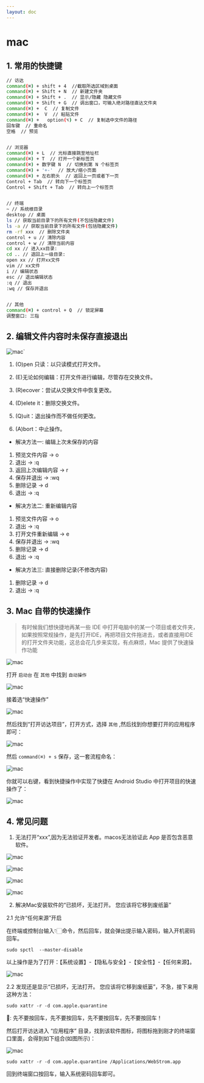 ```yaml
---
layout: doc
---
```


# mac

## 1. 常用的快捷键

```bash
// 访达
command(⌘) + shift + 4  //截取所选区域到桌面
command(⌘) + Shift + N  // 新建文件夹
command(⌘) + Shift + .  // 显示/隐藏 隐藏文件
command(⌘) + Shift + G  // 调出窗口，可输入绝对路径直达文件夹
command(⌘) +  C  // 复制文件
command(⌘) +  V  // 粘贴文件
command(⌘) +   option(⌥) + C  // 复制选中文件的路径
回车键  // 重命名
空格  // 预览


// 浏览器
command(⌘) + L  // 光标直接跳至地址栏
command(⌘) + T  // 打开一个新标签页
command(⌘) + 数字键 N  // 切换到第 N 个标签页
command(⌘) + '+-'  // 放大/缩小页面
command(⌘) + 左右箭头  // 返回上一页或者下一页
Control + Tab  // 转向下一个标签页
Control + Shift + Tab  // 转向上一个标签页


// 终端
~ // 系统根目录
desktop // 桌面
ls // 获取当前目录下的所有文件(不包括隐藏文件)
ls -a // 获取当前目录下的所有文件(包括隐藏文件)
rm -rf xxx  // 删除文件夹
control + u // 清除内容
control + w // 清除当前内容
cd xx // 进入xx目录:
cd .. // 退回上一级目录:
open xx // 打开xx文件
vim // xx文件
i // 编辑状态
esc // 退出编辑状态
:q // 退出
:wq // 保存并退出


// 其他
command(⌘) + control + Q  // 锁定屏幕
调整窗口: 三指
```

## 2. 编辑文件内容时未保存直接退出

  ![mac](/mac_05.png)`

  1. (O)pen 只读：以只读模式打开文件。

  2. (E)无论如何编辑：打开文件进行编辑，尽管存在交换文件。

  3. (R)ecover：尝试从交换文件中恢复更改。

  4. (D)elete it：删除交换文件。

  5. (Q)uit：退出操作而不做任何更改。

  6. (A)bort：中止操作。

  - 解决方法一: 编辑上次未保存的内容
  1. 预览文件内容 -> o
  2. 退出 -> :q
  3. 返回上次编辑内容 -> r
  4. 保存并退出 -> :wq
  5. 删除记录 -> d
  6. 退出 -> :q

  - 解决方法二: 重新编辑内容
  1. 预览文件内容 -> o
  2. 退出 -> :q
  3. 打开文件重新编辑 -> e
  4. 保存并退出 -> :wq
  5. 删除记录 -> d
  6. 退出 -> :q


  - 解决方法三: 直接删除记录(不修改内容)
  1. 删除记录 -> d
  2. 退出 -> :q

## 3. Mac 自带的快速操作

> 有时候我们想快捷地再某一些 IDE 中打开电脑中的某一个项目或者文件夹，如果按照常规操作，是先打开IDE，再把项目文件拖进去，或者直接用IDE的打开文件夹功能，这总会花几步来实现，有点麻烦，Mac 提供了快速操作功能

  ![mac](/mac_06.png)

  打开 `启动台` 在 `其他` 中找到 `自动操作`

  ![mac](/mac_07.png)

  接着选“快速操作”

  ![mac](/mac_08.png)

  然后找到“打开访达项目”，打开方式，选择 `其他` ,然后找到你想要打开的应用程序即可：

  ![mac](/mac_09.png)

  然后 `command(⌘) + s` 保存，这一套流程命名：

  ![mac](/mac_10.png)

  你就可以右键，看到快捷操作中实现了快捷在 Android Studio 中打开项目的快速操作了：

  ![mac](/mac_11.png)



## 4. 常见问题

  1. 无法打开“xxx”,因为无法验证开发者。macos无法验证此 App 是否包含恶意软件。

  ![mac](/mac_01.png)

  ![mac](/mac_02.png)

  ![mac](/mac_03.png)

  ![mac](/mac_04.png)

  2. 解决Mac安装软件的“已损坏，无法打开。 您应该将它移到废纸篓”

  2.1 允许“任何来源”开启

  在终端或控制台输入👇🏻命令，然后回车，就会弹出提示输入密码，输入开机密码回车。

  ```shell
  sudo spctl  --master-disable
  ```

  以上操作是为了打开：【系统设置】-【隐私与安全】-【安全性】-【任何来源】。

  ![mac](/mac_12.png)


  2.2 发现还是显示“已损坏，无法打开。 您应该将它移到废纸篓”，不急，接下来用这种方法：

  ```shell
  sudo xattr -r -d com.apple.quarantine
  ```

  📢: 先不要按回车，先不要按回车，先不要按回车，先不要按回车！

  然后打开访达进入 “应用程序” 目录，找到该软件图标，将图标拖到刚才的终端窗口里面，会得到如下组合(如图所示)：

  ![mac](/mac_13.png)

  ```shell
  sudo xattr -r -d com.apple.quarantine /Applications/WebStrom.app
  ```

  回到终端窗口按回车，输入系统密码回车即可。
